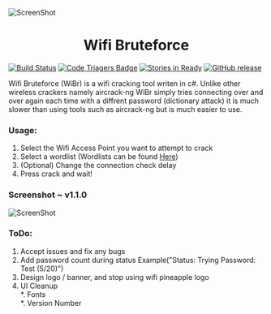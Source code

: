![ScreenShot](http://i.imgur.com/9khU6ZJ.png)  
<h1 align="center">Wifi Bruteforce</h1>  
  
[![Build Status](https://travis-ci.org/Tlgyt/WiBr.svg?branch=master)](https://travis-ci.org/Tlgyt/WiBr)   [![Code Triagers Badge](https://www.codetriage.com/tlgyt/wibr/badges/users.svg)](https://www.codetriage.com/tlgyt/wibr)  [![Stories in Ready](https://badge.waffle.io/Tlgyt/WiBr.png?label=ready&title=Ready)](https://waffle.io/Tlgyt/WiBr)   [![GitHub release](https://img.shields.io/github/release/qubyte/rubidium.svg)](https://github.com/Tlgyt/WiBr/releases/latest)
  
Wifi Bruteforce (WiBr) is a wifi cracking tool writen in c#. Unlike other wireless crackers namely aircrack-ng WiBr simply tries   connecting over and over again each time with a diffrent password (dictionary attack) it is much slower than using tools such as aircrack-ng but is much easier to use.  
### Usage:
1. Select the Wifi Access Point you want to attempt to crack  
2. Select a wordlist (Wordlists can be found [Here](https://github.com/danielmiessler/SecLists/tree/master/Passwords))  
3. (Optional) Change the connection check delay  
4. Press crack and wait!  

### Screenshot ~ v1.1.0
![ScreenShot](http://i.imgur.com/VXLLJrs.png)

### ToDo:
1. Accept issues and fix any bugs    
2. Add password count during status Example("Status: Trying Password: Test (5/20)")  
3. Design logo / banner, and stop using wifi pineapple logo
4. UI Cleanup  
  *. Fonts  
  *. Version Number
